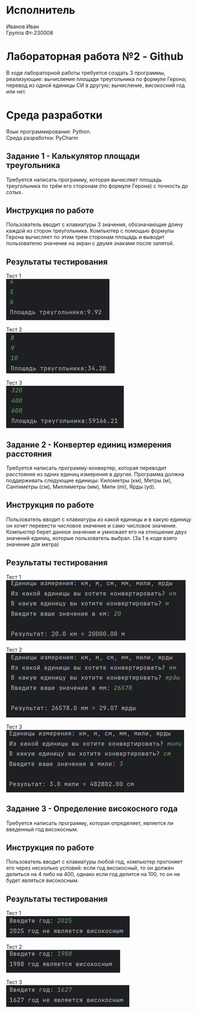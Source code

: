 # Исполнитель
Иванов Иван \
Группа Фт-230008
# Лабораторная работа №2 - Github

В ходе лабораторной работы требуется создать 3 программы, реализующие: вычисление площади треугольника по формуле Герона; перевод из одной единицы СИ в другую; вычисление, високосний год или нет.
# Среда разработки
Язык программирования: Python. \
Среда разработки: PyCharm

## Задание 1 - Калькулятор площади треугольника
Требуется написать программу, которая вычисляет площадь треугольника по трём его сторонам (по формуле Герона) с точность до сотых. 
## Инструкция по работе
Пользователь вводит с клавиатуры 3 значения, обозначающие длину каждой из сторон треугольника. Компьютер с помощью формулы Герона вычисляет по этим трем сторонам площадь и выводит пользователю значение на экран с двумя знаками после запятой. 


## Результаты тестирования
Тест 1 \
<img src='1/test1.png'> 

Тест 2 \
<img src='1/test2.png'> 

Тест 3 \
<img src='1/test3.png'> 

## Задание 2 - Конвертер единиц измерения расстояния
Требуется написать программу-конвертер, которая переводит расстояние из одних единиц измерения в другие. Программа должна поддерживать следующие единицы: Километры (км), Метры (м), Сантиметры (см), Миллиметры (мм), Мили (mi), Ярды (yd).
## Инструкция по работе
Пользователь вводит с клавиатуры из какой единицы и в какую единицу он хочет перевести числовое значение и само числовое значение. Компьютер берет данное значение и умножает его на отношение двух значений единиц, которые пользователь выбрал. (За 1 в коде взято значение для метра)

## Результаты тестирования
Тест 1 \
<img src='2/test1.png'> 

Тест 2 \
<img src='2/test2.png'> 

Тест 3 \
<img src='2/test3.png'> 

## Задание 3 - Определение високосного года
Требуется написать программу, которая определяет, является ли введенный год високосным.
## Инструкция по работе
Пользователь вводит с клавиатуры любой год, компьютер прогоняет его через несколько условий: если год високосный, то он должен делиться на 4 либо на 400, однако если год делится на 100, то он не будет являться високосным.

## Результаты тестирования
Тест 1  \
<img src='3/test1.png'> 

Тест 2 \
<img src='3/test2.png'> 

Тест 3 \
<img src='3/test3.png'> 
